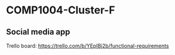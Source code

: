 # COMP1004-Cluster-F
## Social media app

Trello board:
https://trello.com/b/YEpIBj2b/functional-requirements
